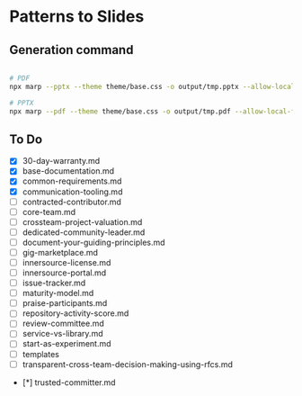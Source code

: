 # Patterns to Slides

## Generation command

```sh

# PDF
npx marp --pptx --theme theme/base.css -o output/tmp.pptx --allow-local-files slides/base-documentation.md

# PPTX
npx marp --pdf --theme theme/base.css -o output/tmp.pdf --allow-local-files slides/base-documentation.md
```

## To Do

- [x] 30-day-warranty.md
- [x] base-documentation.md
- [x] common-requirements.md
- [x] communication-tooling.md
- [ ] contracted-contributor.md
- [ ] core-team.md
- [ ] crossteam-project-valuation.md
- [ ] dedicated-community-leader.md
- [ ] document-your-guiding-principles.md
- [ ] gig-marketplace.md
- [ ] innersource-license.md
- [ ] innersource-portal.md
- [ ] issue-tracker.md
- [ ] maturity-model.md
- [ ] praise-participants.md
- [ ] repository-activity-score.md
- [ ] review-committee.md
- [ ] service-vs-library.md
- [ ] start-as-experiment.md
- [ ] templates
- [ ] transparent-cross-team-decision-making-using-rfcs.md
- [*] trusted-committer.md
